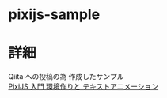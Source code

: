 # pixijs-sample

# 詳細
Qiita への投稿の為 作成したサンプル  
[PixiJS 入門 環境作りと テキストアニメーション](https://qiita.com/t_furu/items/042f2d8f4cbcf8056b8c)
